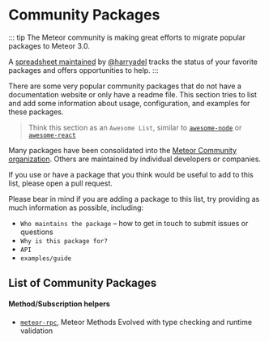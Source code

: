 # Community Packages

::: tip
The Meteor community is making great efforts to migrate popular packages to Meteor 3.0.

A [spreadsheet maintained](https://docs.google.com/spreadsheets/u/0/d/1JbUZmJab3owZ9LV71Ubto32YX_QWQljRypJTOQupxL8/htmlview) by [@harryadel](https://github.com/harryadel) tracks the status of your favorite packages and offers opportunities to help.
:::

There are some very popular community packages that do not have a documentation website or only have a readme file.
This section tries to list and add some information about usage, configuration, and examples for these packages.

> Think this section as an `Awesome List`, similar to [`awesome-node`](https://github.com/sindresorhus/awesome-nodejs) or [`awesome-react`](https://github.com/enaqx/awesome-react)

Many packages have been consolidated into the [Meteor Community organization](https://github.com/Meteor-Community-Packages). Others are maintained by individual developers or companies.

If you use or have a package that you think would be useful to add to this list, please open a pull request.

Please bear in mind if you are adding a package to this list, try providing as much information as possible, including:

- `Who maintains the package` – how to get in touch to submit issues or questions
- `Why is this package for?`
- `API`
- `examples/guide`

## List of Community Packages

#### Method/Subscription helpers

- [`meteor-rpc`](./meteor-rpc.md), Meteor Methods Evolved with type checking and runtime validation
